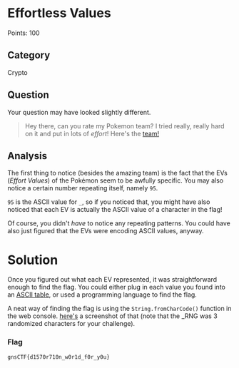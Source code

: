 # Effortless Values
Points: 100

## Category
Crypto

## Question
Your question may have looked slightly different.
>Hey there, can you rate my Pokemon team? I tried really, really hard on it and put in lots of *effort*! Here's the [team!](https://pokepast.es/59fa13a9d4348304)

## Analysis

The first thing to notice (besides the amazing team) is the fact that the EVs (*Effort Values*) of the Pokémon seem to be awfully specific. You may also notice a certain number repeating itself, namely `95`.

`95` is the ASCII value for `_`, so if you noticed that, you might have also noticed that each EV is actually the ASCII value of a character in the flag! 

Of course, you didn't *have* to notice any repeating patterns. You could have also just figured that the EVs were encoding ASCII values, anyway.

# Solution

Once you figured out what each EV represented, it was straightforward enough to find the flag. You could either plug in each value you found into an [ASCII table](asciitable.com), or used a programming language to find the flag.

A neat way of finding the flag is using the `String.fromCharCode()` function in the web console. [here's](files/Teamatina.png) a screenshot of that (note that the _RNG was 3 randomized characters for your challenge).

### Flag
`gnsCTF{d1570r710n_w0r1d_f0r_y0u}`